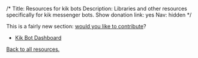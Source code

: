/*
Title: Resources for kik bots
Description: Libraries and other resources specifically for kik messenger bots.
Show donation link: yes
Nav: hidden
*/


<div class="note">
  <p>
    This is a fairly new section: <a href="https://github.com/botwiki/botwiki.org">would you like to contribute</a>?
  </p>
</div>

- [Kik Bot Dashboard](https://dev.kik.com/#/home)


[Back to all resources.](/resources)